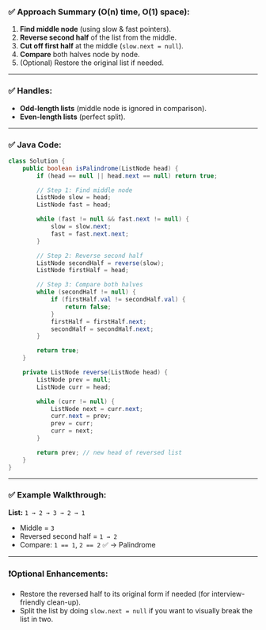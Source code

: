 ### ✅ **Approach Summary** (O(n) time, O(1) space):

1. **Find middle node** (using slow & fast pointers).
2. **Reverse second half** of the list from the middle.
3. **Cut off first half** at the middle (`slow.next = null`).
4. **Compare** both halves node by node.
5. (Optional) Restore the original list if needed.

---

### ✅ Handles:

* **Odd-length lists** (middle node is ignored in comparison).
* **Even-length lists** (perfect split).

---

### ✅ Java Code:

```java
class Solution {
    public boolean isPalindrome(ListNode head) {
        if (head == null || head.next == null) return true;

        // Step 1: Find middle node
        ListNode slow = head;
        ListNode fast = head;

        while (fast != null && fast.next != null) {
            slow = slow.next;
            fast = fast.next.next;
        }

        // Step 2: Reverse second half
        ListNode secondHalf = reverse(slow);
        ListNode firstHalf = head;

        // Step 3: Compare both halves
        while (secondHalf != null) {
            if (firstHalf.val != secondHalf.val) {
                return false;
            }
            firstHalf = firstHalf.next;
            secondHalf = secondHalf.next;
        }

        return true;
    }

    private ListNode reverse(ListNode head) {
        ListNode prev = null;
        ListNode curr = head;

        while (curr != null) {
            ListNode next = curr.next;
            curr.next = prev;
            prev = curr;
            curr = next;
        }

        return prev; // new head of reversed list
    }
}
```

---

### ✅ Example Walkthrough:

**List:** `1 → 2 → 3 → 2 → 1`

* Middle = `3`
* Reversed second half = `1 → 2`
* Compare: `1 == 1`, `2 == 2` ✅ → Palindrome

---

### ❗️Optional Enhancements:

* Restore the reversed half to its original form if needed (for interview-friendly clean-up).
* Split the list by doing `slow.next = null` if you want to visually break the list in two.
